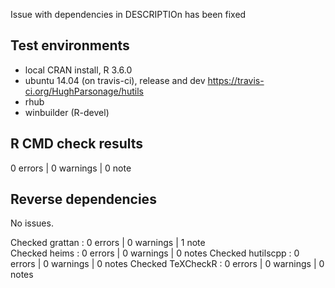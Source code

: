 Issue with dependencies in DESCRIPTIOn has been fixed

## Test environments
* local CRAN install, R 3.6.0
* ubuntu 14.04 (on travis-ci), release and dev <https://travis-ci.org/HughParsonage/hutils>
* rhub
* winbuilder (R-devel)

## R CMD check results
0 errors | 0 warnings | 0 note

## Reverse dependencies
No issues.

Checked grattan   : 0 errors | 0 warnings | 1 note  
Checked heims     : 0 errors | 0 warnings | 0 notes
Checked hutilscpp : 0 errors | 0 warnings | 0 notes
Checked TeXCheckR : 0 errors | 0 warnings | 0 notes



